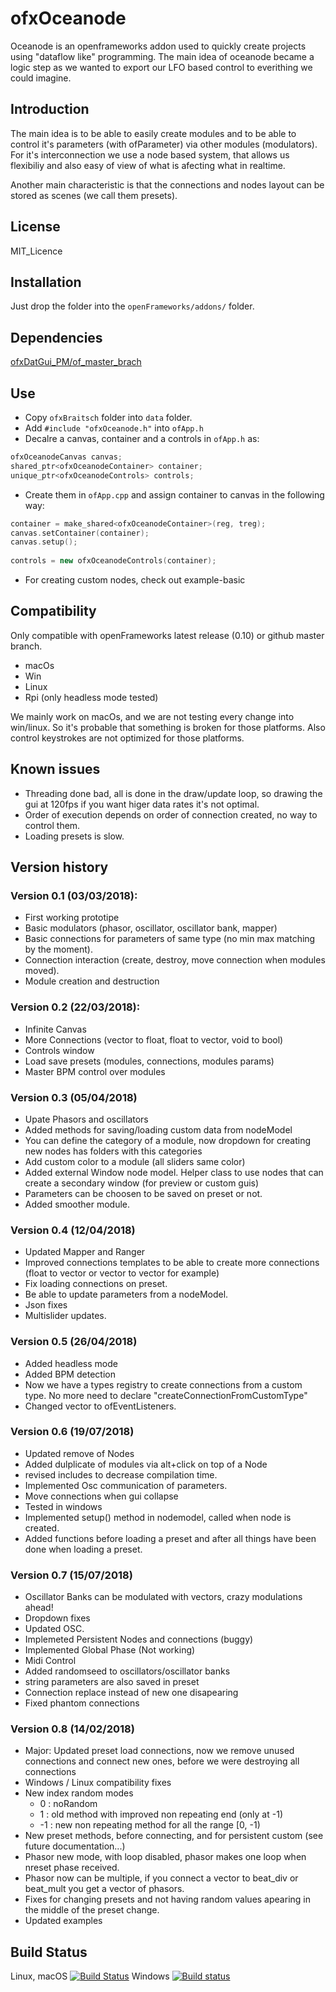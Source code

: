 ofxOceanode
=====================================

Oceanode is an openframeworks addon used to quickly create projects using "dataflow like" programming.
The main idea of oceanode became a logic step as we wanted to export our LFO based control to everithing we could imagine.

Introduction
------------
The main idea is to be able to easily create modules and to be able to control it's parameters (with ofParameter) via other modules (modulators). For it's interconnection we use a node based system, that allows us flexibiliy and also easy of view of what is afecting what in realtime.

Another main characteristic is that the connections and nodes layout can be stored as scenes (we call them presets).

License
-------
MIT_Licence

Installation
------------
Just drop the folder into the `openFrameworks/addons/` folder.

Dependencies
------------
[ofxDatGui_PM/of_master_brach](https://github.com/PlaymodesStudio/ofxDatGui_PM/tree/of_master_branch)

Use
------------
- Copy `ofxBraitsch` folder into `data` folder.
- Add  `#include "ofxOceanode.h"` into `ofApp.h`
- Decalre a canvas, container and a controls in `ofApp.h` as:
```cpp
ofxOceanodeCanvas canvas;
shared_ptr<ofxOceanodeContainer> container;
unique_ptr<ofxOceanodeControls> controls;
```

- Create them in `ofApp.cpp` and assign container to canvas in the following way:
```cpp
container = make_shared<ofxOceanodeContainer>(reg, treg);
canvas.setContainer(container);
canvas.setup();
    
controls = new ofxOceanodeControls(container);
```

- For creating custom nodes, check out example-basic


Compatibility
------------
Only compatible with openFrameworks latest release (0.10) or github master branch.
 - macOs
 - Win
 - Linux
 - Rpi (only headless mode tested)
 
We mainly work on macOs, and we are not testing every change into win/linux. So it's probable that something is broken for those platforms. Also control keystrokes are not optimized for those platforms.

Known issues
------------
- Threading done bad, all is done in the draw/update loop, so drawing the gui at 120fps if you want higer data rates it's not optimal.
- Order of execution depends on order of connection created, no way to control them.
- Loading presets is slow.

Version history
------------
### Version 0.1 (03/03/2018):
* First working prototipe
* Basic modulators (phasor, oscillator, oscillator bank, mapper)
* Basic connections for parameters of same type (no min max matching by the moment).
* Connection interaction (create, destroy, move connection when modules moved).
* Module creation and destruction

### Version 0.2 (22/03/2018):
* Infinite Canvas
* More Connections (vector to float, float to vector, void to bool)
* Controls window
* Load save presets (modules, connections, modules params)
* Master BPM control over modules

### Version 0.3 (05/04/2018)
* Upate Phasors and oscillators
* Added methods for saving/loading custom data from nodeModel
* You can define the category of a module, now dropdown for creating new nodes has folders with this categories
* Add custom color to a module (all sliders same color)
* Added external Window node model. Helper class to use nodes that can create a secondary window (for preview or custom guis)
* Parameters can be choosen to be saved on preset or not.
* Added smoother module.

### Version 0.4 (12/04/2018)
* Updated Mapper and Ranger
* Improved connections templates to be able to create more connections (float to vector<int> or vector<float> to vector<int> for example)
* Fix loading connections on preset.
* Be able to update parameters from a nodeModel.
* Json fixes
* Multislider updates.

### Version 0.5 (26/04/2018)
* Added headless mode
* Added BPM detection
* Now we have a types registry to create connections from a custom type. No more need to declare "createConnectionFromCustomType"
* Changed vector<ofEventListener> to ofEventListeners.


### Version 0.6 (19/07/2018)
* Updated remove of Nodes
* Added dulplicate of modules via alt+click on top of a Node
* revised includes to decrease compilation time.
* Implemented Osc communication of parameters.
* Move connections when gui collapse
* Tested in windows
* Implemented setup() method in nodemodel, called when node is created.
* Added functions before loading a preset and after all things have been done when loading a preset.

### Version 0.7 (15/07/2018)
* Oscillator Banks can be modulated with vectors, crazy modulations ahead!
* Dropdown fixes
* Updated OSC.
* Implemeted Persistent Nodes and connections (buggy)
* Implemented Global Phase (Not working)
* Midi Control
* Added randomseed to oscillators/oscillator banks
* string parameters are also saved in preset
* Connection replace instead of new one disapearing
* Fixed phantom connections

### Version 0.8 (14/02/2018)
* Major: Updated preset load connections, now we remove unused connections and connect new ones, before we were destroying all connections
* Windows / Linux compatibility fixes
* New index random modes
    - 0 : noRandom
    - 1 : old method with improved non repeating end (only at -1)
    - -1 : new non repeating method for all the range [0, -1)
* New preset methods, before connecting, and for persistent custom (see future documentation...)
* Phasor new mode, with loop disabled, phasor makes one loop when nreset phase received.
* Phasor now can be multiple, if you connect a vector to beat_div or beat_mult you get a vector of phasors.
* Fixes for changing presets and not having random values apearing in the middle of the preset change.
* Updated examples


Build Status
------------
Linux, macOS [![Build Status](https://travis-ci.org/PlaymodesStudio/ofxOceanode.svg?branch=master)](https://travis-ci.org/PlaymodesStudio/ofxOceanode)
Windows [![Build status](https://ci.appveyor.com/api/projects/status/wwcmfntgs1l5858c/branch/master?svg=true)](https://ci.appveyor.com/project/eduardfrigola/ofxoceanode/branch/master)

